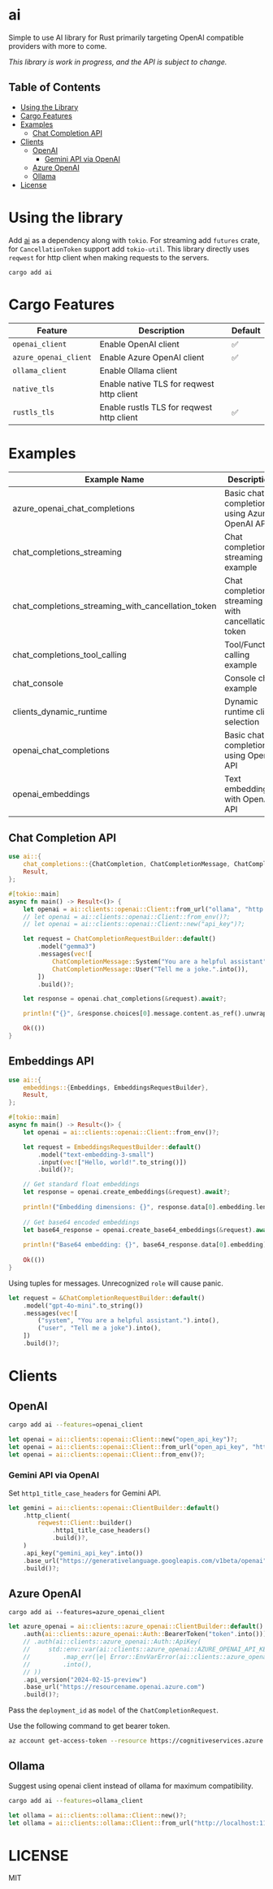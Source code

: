 # ai

Simple to use AI library for Rust primarily targeting OpenAI compatible
providers with more to come.

*This library is work in progress, and the API is subject to change.*

## Table of Contents
- [Using the Library](#using-the-library)
- [Cargo Features](#cargo-features)
- [Examples](#examples)
  - [Chat Completion API](#chat-completion-api)
- [Clients](#clients)
  - [OpenAI](#openai)
    - [Gemini API via OpenAI](#gemini-api-via-openai)
  - [Azure OpenAI](#azure-openai)
  - [Ollama](#ollama)
- [License](#license)

# Using the library

Add [ai](https://crates.io/crates/ai) as a dependency along with `tokio`. For
streaming add `futures` crate, for `CancellationToken` support add `tokio-util`.
This library directly uses `reqwest` for http client when making requests to the
servers.

```
cargo add ai
```

# Cargo Features

| Feature               | Description                               | Default |
|-----------------------|-------------------------------------------|---------|
| `openai_client`       | Enable OpenAI client                      | ✅      |
| `azure_openai_client` | Enable Azure OpenAI client                | ✅      |
| `ollama_client`       | Enable Ollama client                      |         |
| `native_tls`          | Enable native TLS for reqwest http client |         |
| `rustls_tls`          | Enable rustls TLS for reqwest http client | ✅      |

# Examples

| Example Name                      | Description                                                               |
|-----------------------------------|---------------------------------------------------------------------------|
| azure_openai_chat_completions                         | Basic chat completions using Azure OpenAI API         |
| chat_completions_streaming                            | Chat completions streaming example                    |
| chat_completions_streaming_with_cancellation_token    | Chat completions streaming with cancellation token    |
| chat_completions_tool_calling                         | Tool/Function calling example                         |
| chat_console                                          | Console chat example                                  |
| clients_dynamic_runtime                               | Dynamic runtime client selection                      |
| openai_chat_completions                               | Basic chat completions using OpenAI API               |
| openai_embeddings                                     | Text embeddings with OpenAI API                       |

## Chat Completion API

```rust
use ai::{
    chat_completions::{ChatCompletion, ChatCompletionMessage, ChatCompletionRequestBuilder},
    Result,
};

#[tokio::main]
async fn main() -> Result<()> {
    let openai = ai::clients::openai::Client::from_url("ollama", "http://localhost:11434/v1")?;
    // let openai = ai::clients::openai::Client::from_env()?;
    // let openai = ai::clients::openai::Client::new("api_key")?;

    let request = ChatCompletionRequestBuilder::default()
        .model("gemma3")
        .messages(vec![
            ChatCompletionMessage::System("You are a helpful assistant".into()),
            ChatCompletionMessage::User("Tell me a joke.".into()),
        ])
        .build()?;

    let response = openai.chat_completions(&request).await?;

    println!("{}", &response.choices[0].message.content.as_ref().unwrap());

    Ok(())
}
```

## Embeddings API

```rust
use ai::{
    embeddings::{Embeddings, EmbeddingsRequestBuilder},
    Result,
};

#[tokio::main]
async fn main() -> Result<()> {
    let openai = ai::clients::openai::Client::from_env()?;

    let request = EmbeddingsRequestBuilder::default()
        .model("text-embedding-3-small")
        .input(vec!["Hello, world!".to_string()])
        .build()?;

    // Get standard float embeddings
    let response = openai.create_embeddings(&request).await?;
    
    println!("Embedding dimensions: {}", response.data[0].embedding.len());
    
    // Get base64 encoded embeddings
    let base64_response = openai.create_base64_embeddings(&request).await?;
    
    println!("Base64 embedding: {}", base64_response.data[0].embedding);
    
    Ok(())
}
```

Using tuples for messages. Unrecognized `role` will cause panic.

```rust
let request = &ChatCompletionRequestBuilder::default()
    .model("gpt-4o-mini".to_string())
    .messages(vec![
        ("system", "You are a helpful assistant.").into(),
        ("user", "Tell me a joke").into(),
    ])
    .build()?;
```

# Clients

## OpenAI

```sh
cargo add ai --features=openai_client
```

```rust
let openai = ai::clients::openai::Client::new("open_api_key")?;
let openai = ai::clients::openai::Client::from_url("open_api_key", "http://api.openai.com/v1")?;
let openai = ai::clients::openai::Client::from_env()?;
```

### Gemini API via OpenAI

Set `http1_title_case_headers` for Gemini API.

```rust
let gemini = ai::clients::openai::ClientBuilder::default()
    .http_client(
        reqwest::Client::builder()
            .http1_title_case_headers()
            .build()?,
    )
    .api_key("gemini_api_key".into())
    .base_url("https://generativelanguage.googleapis.com/v1beta/openai".into())
    .build()?;
```

## Azure OpenAI

```
cargo add ai --features=azure_openai_client
```

```rust
let azure_openai = ai::clients::azure_openai::ClientBuilder::default()
    .auth(ai::clients::azure_openai::Auth::BearerToken("token".into()))
    // .auth(ai::clients::azure_openai::Auth::ApiKey(
    //     std::env::var(ai::clients::azure_openai::AZURE_OPENAI_API_KEY_ENV_VAR)
    //         .map_err(|e| Error::EnvVarError(ai::clients::azure_openai::AZURE_OPENAI_API_KEY_ENV_VAR.to_string(), e))?
    //         .into(),
    // ))
    .api_version("2024-02-15-preview")
    .base_url("https://resourcename.openai.azure.com")
    .build()?;
```

Pass the `deployment_id` as `model` of the `ChatCompletionRequest`.

Use the following command to get bearer token.

```sh
az account get-access-token --resource https://cognitiveservices.azure.com
```

## Ollama

Suggest using openai client instead of ollama for maximum compatibility.

```sh
cargo add ai --features=ollama_client
```

```rust
let ollama = ai::clients::ollama::Client::new()?;
let ollama = ai::clients::ollama::Client::from_url("http://localhost:11434")?;
```

# LICENSE

MIT
